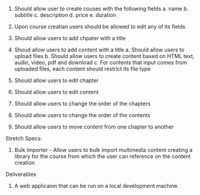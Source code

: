 1. Should allow user to create couses with the following fields
    a. name
    b. subtitle
    c. description
    d. price
    e. duration
2. Upon course creatian users should be allowed to edit any of its fields

3. Should allow users to add chpater with a title

4. Shoud allow users to add content with a title
    a. Should allow users to upload files
    b. Should allow users to create content based on HTML text, audio, video, pdf and download
    c. For contents that input comes from uploaded files, each content should restrict its file type

5. Should allow users to edit chapter

6. Should allow users to edit content

7. Should allow users to change the order of the chapters

8. Should allow users to change the order of the contents

9. Should allow users to move content from one chapter to another


Stretch Specs:

1. Bulk Importer - Allow users to bulk import multimedia content creating a library for the course from which the user
can reference on the content creation

Deliverables

1. A web applicaion that can be run on a local development machine. 